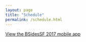 ```yaml
---
layout: page
title: "Schedule"
permalink: /schedule.html
---
```


<a id="sched-embed" href="https://bsidessf2017.sched.org/">View the BSidesSF 2017 mobile app</a>
<script type="text/javascript" src="https://bsidessf2017.sched.org/js/embed.js"></script>
